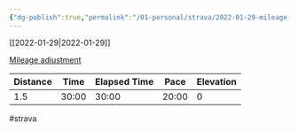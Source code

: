 ```yaml
---
{"dg-publish":true,"permalink":"/01-personal/strava/2022-01-29-mileage-adjustment/"}
---
```



[[2022-01-29\|2022-01-29]]

[Mileage adjustment](https://www.strava.com/activities/6601638713)

| Distance | Time  | Elapsed Time | Pace  | Elevation |
| -------- | ----- | ------------ | ----- | --------- |
| 1.5      | 30:00 | 30:00        | 20:00 | 0         |




#strava
